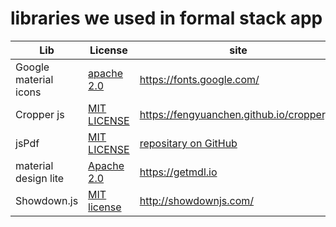 # libraries we used in formal stack app
|Lib|License|site|
|---|---|---|
|Google material icons|[apache 2.0](https://github.com/google/material-design-icons/blob/master/LICENSE)|https://fonts.google.com/|
|Cropper js|[MIT LICENSE](https://github.com/fengyuanchen/cropperjs/blob/main/LICENSE)|https://fengyuanchen.github.io/cropperjs/|
|jsPdf|[MIT LICENSE](https://github.com/MrRio/jsPDF/blob/master/LICENSE)|[repositary on GitHub](https://github.com/MrRio/jsPDF)|
|material design lite|[Apache 2.0](https://github.com/google/material-design-lite/blob/mdl-1.x/LICENSE)|https://getmdl.io|
|Showdown.js|[MIT license](https://github.com/showdownjs/showdown/blob/master/LICENSE)|http://showdownjs.com/|
